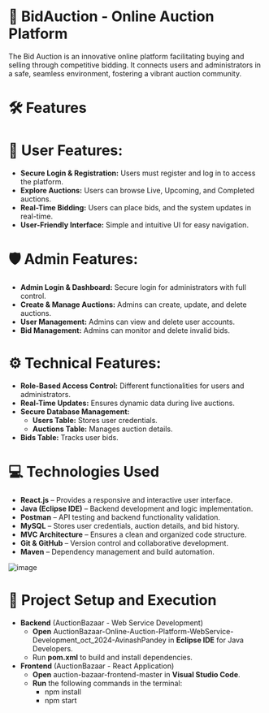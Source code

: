 # 🚀 BidAuction - Online Auction Platform
The Bid Auction is an innovative online platform facilitating buying and selling through competitive bidding. It connects users and administrators in a safe, seamless environment, fostering a vibrant auction community.
# 🛠️ Features
# 👤 User Features:
  - **Secure Login & Registration:** Users must register and log in to access the platform.
  - **Explore Auctions:** Users can browse Live, Upcoming, and Completed auctions.
  - **Real-Time Bidding:** Users can place bids, and the system updates in real-time.
  - **User-Friendly Interface:** Simple and intuitive UI for easy navigation.
# 🛡️ Admin Features:
  - **Admin Login & Dashboard:** Secure login for administrators with full control.
  - **Create & Manage Auctions:** Admins can create, update, and delete auctions.
  - **User Management:** Admins can view and delete user accounts.
  - **Bid Management:** Admins can monitor and delete invalid bids.
# ⚙️ Technical Features:
  - **Role-Based Access Control:** Different functionalities for users and administrators.
  - **Real-Time Updates:** Ensures dynamic data during live auctions.
  - **Secure Database Management:**
    - **Users Table:** Stores user credentials.
    - **Auctions Table:** Manages auction details.
   - **Bids Table:** Tracks user bids.
# 💻 Technologies Used
  - **React.js** – Provides a responsive and interactive user interface.
  - **Java (Eclipse IDE)** – Backend development and logic implementation.
  - **Postman** – API testing and backend functionality validation.
  - **MySQL** – Stores user credentials, auction details, and bid history.
  - **MVC Architecture** – Ensures a clean and organized code structure.
  - **Git & GitHub** – Version control and collaborative development.
  - **Maven** – Dependency management and build automation.
    
![image](https://github.com/user-attachments/assets/61cdf018-00e6-4e7c-8862-3f87ec4aa82b)
# 🚀 Project Setup and Execution
- **Backend** (AuctionBazaar - Web Service Development)
  - **Open** AuctionBazaar-Online-Auction-Platform-WebService-Development_oct_2024-AvinashPandey in **Eclipse IDE** for Java Developers.
  - Run **pom.xml** to build and install dependencies.
- **Frontend** (AuctionBazaar - React Application)
  - **Open** auction-bazaar-frontend-master in **Visual Studio Code**.
  - **Run** the following commands in the terminal:
    -   npm install
    -   npm start


